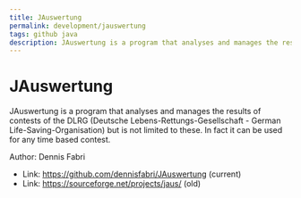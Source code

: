 ```yaml
---
title: JAuswertung
permalink: development/jauswertung
tags: github java
description: JAuswertung is a program that analyses and manages the results of contests of the DLRG (Deutsche Lebens-Rettungs-Gesellschaft - German Life-Saving-Organisation) but is not limited to these. In fact it can be used for any time based contest.
---
```


# JAuswertung

JAuswertung is a program that analyses and manages the results of contests of the DLRG (Deutsche Lebens-Rettungs-Gesellschaft - German Life-Saving-Organisation) but is not limited to these. In fact it can be used for any time based contest.

Author: Dennis Fabri

- Link: <https://github.com/dennisfabri/JAuswertung> (current)
- Link: <https://sourceforge.net/projects/jaus/> (old)
